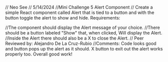// Neo  See
// 5/14/2024
//Mini Challenge 5 Alert Component
// Create a simple React component called Alert that is tied to a button and with the button toggle the alert to show and hide. Requirements:

//The component should display the Alert message of your choice.
//There should be a button labeled "Show" that, when clicked, Will display the Alert.
//Inside the Alert there should also be a X to close the Alert.
// Peer Reviewed by: Alejandro De La Cruz-Rubio
 //Comments: Code looks good and button pops up the alert as it should. X button to exit out the alert works properly too. Overall good work! 
